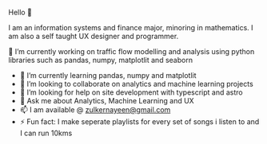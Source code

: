 Hello 👋

I am an information systems and finance major, minoring in mathematics. I am also a self taught UX designer and programmer. 

🔭 I’m currently working on traffic flow modelling and analysis using python libraries such as  pandas, numpy, matplotlit and seaborn 
- 🌱 I’m currently learning pandas, numpy and matplotlit
- 👯 I’m looking to collaborate on analytics and machine learning projects
- 🤔 I’m looking for help on site development with typescript and astro
- 💬 Ask me about Analytics, Machine Learning and UX
- 📫 I am available @ zulkernayeen@gmail.com
- ⚡ Fun fact: I make seperate playlists for every set of songs i listen to and I can run 10kms
